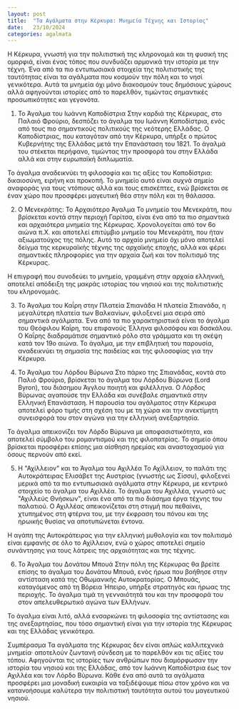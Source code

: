 ```yaml
---
layout: post
title:  "Τα Αγάλματα στην Κέρκυρα: Μνημεία Τέχνης και Ιστορίας"
date:   23/10/2024
categories: agalmata
---
```


Η Κέρκυρα, γνωστή για την πολιτιστική της κληρονομιά και τη φυσική της ομορφιά, είναι ένας τόπος που συνδυάζει αρμονικά την ιστορία με την τέχνη. Ένα από τα πιο εντυπωσιακά στοιχεία της πολιτιστικής της ταυτότητας είναι τα αγάλματα που κοσμούν την πόλη και το νησί γενικότερα. Αυτά τα μνημεία όχι μόνο διακοσμούν τους δημόσιους χώρους αλλά αφηγούνται ιστορίες από το παρελθόν, τιμώντας σημαντικές προσωπικότητες και γεγονότα.

1. Το Άγαλμα του Ιωάννη Καποδίστρια
Στην καρδιά της Κέρκυρας, στο Παλαιό Φρούριο, δεσπόζει το άγαλμα του Ιωάννη Καποδίστρια, ενός από τους πιο σημαντικούς πολιτικούς της νεότερης Ελλάδας. Ο Καποδίστριας, που καταγόταν από την Κέρκυρα, υπήρξε ο πρώτος Κυβερνήτης της Ελλάδας μετά την Επανάσταση του 1821. Το άγαλμά του στέκεται περήφανο, τιμώντας την προσφορά του στην Ελλάδα αλλά και στην ευρωπαϊκή διπλωματία.

Το άγαλμα αναδεικνύει τη φιλοσοφία και τις αξίες του Καποδίστρια: δικαιοσύνη, ειρήνη και προκοπή. Το μνημείο αυτό είναι συχνά σημείο αναφοράς για τους ντόπιους αλλά και τους επισκέπτες, ενώ βρίσκεται σε έναν χώρο που προσφέρει μαγευτική θέα στην πόλη και τη θάλασσα.

2. Ο Μενεκράτης: Το Αρχαιότερο Άγαλμα
Το μνημείο του Μενεκράτη, που βρίσκεται κοντά στην περιοχή Γαρίτσα, είναι ένα από τα πιο σημαντικά και αρχαιότερα μνημεία της Κέρκυρας. Χρονολογείται από τον 6ο αιώνα π.Χ. και αποτελεί επιτύμβιο μνημείο του Μενεκράτη, που ήταν αξιωματούχος της πόλης. Αυτό το αρχαίο μνημείο όχι μόνο αποτελεί δείγμα της κερκυραϊκής τέχνης της αρχαϊκής εποχής, αλλά και φέρει σημαντικές πληροφορίες για την αρχαία ζωή και τον πολιτισμό της Κέρκυρας.

Η επιγραφή που συνοδεύει το μνημείο, γραμμένη στην αρχαία ελληνική, αποτελεί απόδειξη της μακράς ιστορίας του νησιού και της πολιτιστικής του κληρονομιάς.

3. Το Άγαλμα του Καΐρη στην Πλατεία Σπιανάδα
Η πλατεία Σπιανάδα, η μεγαλύτερη πλατεία των Βαλκανίων, φιλοξενεί μια σειρά από σημαντικά αγάλματα. Ένα από τα πιο χαρακτηριστικά είναι το άγαλμα του Θεόφιλου Καΐρη, του επιφανούς Έλληνα φιλοσόφου και δασκάλου. Ο Καΐρης διαδραμάτισε σημαντικό ρόλο στα γράμματα και τη σκέψη κατά τον 19ο αιώνα. Το άγαλμα, με την επιβλητική του παρουσία, αναδεικνύει τη σημασία της παιδείας και της φιλοσοφίας για την Κέρκυρα.

4. Το Άγαλμα του Λόρδου Βύρωνα
Στο πάρκο της Σπιανάδας, κοντά στο Παλιό Φρούριο, βρίσκεται το άγαλμα του Λόρδου Βύρωνα (Lord Byron), του διάσημου Άγγλου ποιητή και φιλέλληνα. Ο Λόρδος Βύρωνας αγαπούσε την Ελλάδα και συνέβαλε σημαντικά στην Ελληνική Επανάσταση. Η παρουσία του αγάλματος στην Κέρκυρα αποτελεί φόρο τιμής στη σχέση του με τη χώρα και την ανεκτίμητη συνεισφορά του στον αγώνα για την ελληνική ανεξαρτησία.

Το άγαλμα απεικονίζει τον Λόρδο Βύρωνα με αποφασιστικότητα, και αποτελεί σύμβολο του ρομαντισμού και της φιλοπατρίας. Το σημείο όπου βρίσκεται προσφέρει επίσης μια αίσθηση ηρεμίας και αναστοχασμού για όσους περνούν από εκεί.

5. Η "Αχίλλειον" και το Άγαλμα του Αχιλλέα
Το Αχίλλειον, το παλάτι της Αυτοκράτειρας Ελισάβετ της Αυστρίας (γνωστής ως Σίσσυ), φιλοξενεί μερικά από τα πιο εντυπωσιακά αγάλματα στην Κέρκυρα, με κεντρικό στοιχείο το άγαλμα του Αχιλλέα. Το άγαλμα του Αχιλλέα, γνωστό ως "Αχιλλεύς Θνήσκων", είναι ένα από τα πιο διάσημα έργα τέχνης του παλατιού. Ο Αχιλλέας απεικονίζεται στη στιγμή που πεθαίνει, χτυπημένος στη φτέρνα του, με την έκφραση του πόνου και της ηρωικής θυσίας να αποτυπώνεται έντονα.

Η αγάπη της Αυτοκράτειρας για την ελληνική μυθολογία και τον πολιτισμό είναι εμφανής σε όλο το Αχίλλειον, ενώ ο χώρος αποτελεί σημείο συνάντησης για τους λάτρεις της αρχαιότητας και της τέχνης.

6. Το Άγαλμα του Δονάτου Μπουά
Στην πόλη της Κέρκυρας θα βρείτε επίσης το άγαλμα του Δονάτου Μπουά, ενός ήρωα που βοήθησε στην αντίσταση κατά της Οθωμανικής Αυτοκρατορίας. Ο Μπουάς, καταγόμενος από τη Βόρεια Ήπειρο, υπήρξε στρατηγός και ήρωας της περιοχής. Το άγαλμα τιμά τη γενναιότητά του και την προσφορά του στον απελευθερωτικό αγώνα των Ελλήνων.

Το άγαλμα είναι λιτό, αλλά ενσαρκώνει τη φιλοσοφία της αντίστασης και της ανεξαρτησίας, που τόσο σημαντική είναι για την ιστορία της Κέρκυρας και της Ελλάδας γενικότερα.

Συμπέρασμα
Τα αγάλματα της Κέρκυρας δεν είναι απλώς καλλιτεχνικά μνημεία· αποτελούν ζωντανή σύνδεση με το παρελθόν και τις αξίες του τόπου. Αφηγούνται τις ιστορίες των ανθρώπων που διαμόρφωσαν την ιστορία του νησιού και της Ελλάδας, από τον Ιωάννη Καποδίστρια έως τον Αχιλλέα και τον Λόρδο Βύρωνα. Κάθε ένα από αυτά τα αγάλματα προσφέρει μια μοναδική ευκαιρία να ταξιδέψουμε πίσω στον χρόνο και να κατανοήσουμε καλύτερα την πολιτιστική ταυτότητα αυτού του μαγευτικού νησιού.
